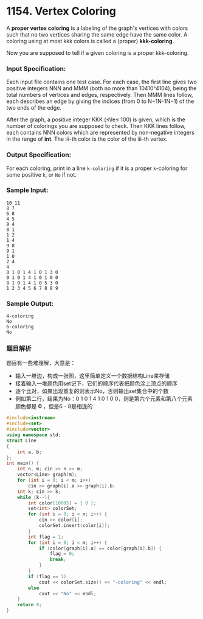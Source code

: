 # 1154. Vertex Coloring

A **proper vertex coloring** is a labeling of the graph's vertices with colors such that no two vertices sharing the same edge have the same color. A coloring using at most kkk colors is called a (proper) **kkk-coloring**.

Now you are supposed to tell if a given coloring is a proper kkk-coloring.

### Input Specification:

Each input file contains one test case. For each case, the first line gives two positive integers NNN and MMM (both no more than 10410^410​4​​), being the total numbers of vertices and edges, respectively. Then MMM lines follow, each describes an edge by giving the indices (from 0 to N−1N-1N−1) of the two ends of the edge.

After the graph, a positive integer KKK (≤\\le≤ 100) is given, which is the number of colorings you are supposed to check. Then KKK lines follow, each contains NNN colors which are represented by non-negative integers in the range of **int**. The iii-th color is the color of the iii-th vertex.

### Output Specification:

For each coloring, print in a line `k-coloring` if it is a proper `k`-coloring for some positive `k`, or `No` if not.

### Sample Input:

    10 11
    8 7
    6 8
    4 5
    8 4
    8 1
    1 2
    1 4
    9 8
    9 1
    1 0
    2 4
    4
    0 1 0 1 4 1 0 1 3 0
    0 1 0 1 4 1 0 1 0 0
    8 1 0 1 4 1 0 5 3 0
    1 2 3 4 5 6 7 8 8 9

### Sample Output:

    4-coloring
    No
    6-coloring
    No

### 题目解析

题目有一些难理解，大意是：
- 输入一堆边，构成一张图，这里简单定义一个数据结构Line来存储
- 接着输入一堆颜色用set记下，它们的顺序代表把颜色涂上顶点的顺序
- 逐个比对，如果出现重复的则表示No，否则输出set集合中的个数
- 例如第二行，结果为No：0 1 0 1 4 1 0 1 0 0，则是第六个元素和第八个元素颜色都是 **0** ，但是6 - 8是相连的

```C++
#include<iostream>
#include<set>
#include<vector>
using namespace std;
struct Line
{
	int a, b;
};
int main() {
	int n, m; cin >> n >> m;
	vector<Line> graph(m);
	for (int i = 0; i < m; i++)
		cin >> graph[i].a >> graph[i].b;
	int k; cin >> k;
	while (k--){
		int color[10005] = { 0 };
		set<int> colorSet;
		for (int i = 0; i < n; i++) {
			cin >> color[i];
			colorSet.insert(color[i]);
		}
		int flag = 1;
		for (int i = 0; i < m; i++) {
			if (color[graph[i].a] == color[graph[i].b]) {
				flag = 0;
				break;
			}
		}
		if (flag == 1)
			cout << colorSet.size() << "-coloring" << endl;
		else
			cout << "No" << endl;
	}
	return 0;
}
```
